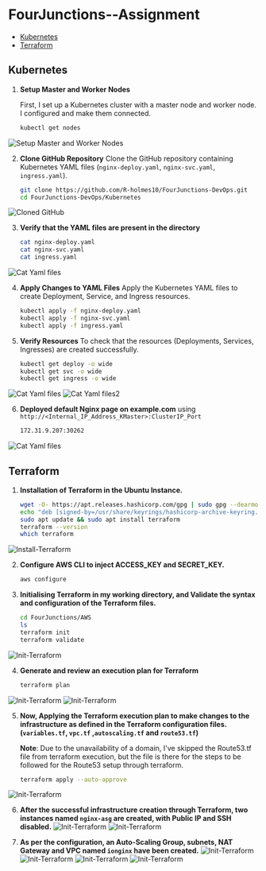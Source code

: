 # FourJunctions--Assignment

- [Kubernetes](#kubernetes)
- [Terraform](#terraform)

## Kubernetes
1. **Setup Master and Worker Nodes**

   First, I set up a Kubernetes cluster with a master node and worker node. I configured and make them connected.
   ```sh
   kubectl get nodes

![Setup Master and Worker Nodes](Kubernetes/Screenshot/Cluster%20setup.png)

2. **Clone GitHub Repository**
   Clone the GitHub repository containing Kubernetes YAML files (`nginx-deploy.yaml`, `nginx-svc.yaml`, `ingress.yaml`).

   ```sh
   git clone https://github.com/R-holmes10/FourJunctions-DevOps.git
   cd FourJunctions-DevOps/Kubernetes

![Cloned GitHub](Kubernetes/Screenshot/Yaml%20files%20I.png)

3. **Verify that the YAML files are present in the directory**
   ```sh
   cat nginx-deploy.yaml
   cat nginx-svc.yaml
   cat ingress.yaml
![Cat Yaml files](Kubernetes/Screenshot/Yaml%20files%20II.png)

4. **Apply Changes to YAML Files**
   Apply the Kubernetes YAML files to create Deployment, Service, and Ingress resources.
   ```sh
   kubectl apply -f nginx-deploy.yaml
   kubectl apply -f nginx-svc.yaml
   kubectl apply -f ingress.yaml

5. **Verify Resources**
   To check that the resources (Deployments, Services, Ingresses) are created successfully.
   ```sh
   kubectl get deploy -o wide
   kubectl get svc -o wide
   kubectl get ingress -o wide
   
![Cat Yaml files](Kubernetes/Screenshot/Running%20yaml%20files.png)
![Cat Yaml files2](Kubernetes/Screenshot/Created%20resources.png)

6. **Deployed default Nginx page on example.com** using `http://<Internal_IP_Address_KMaster>:ClusterIP_Port`
   ```sh
   172.31.9.207:30262

![Cat Yaml files](Kubernetes/Screenshot/deployed-page.png)
## Terraform

1. **Installation of Terraform in the Ubuntu Instance.**
   ```sh
   wget -O- https://apt.releases.hashicorp.com/gpg | sudo gpg --dearmor -o /usr/share/keyrings/hashicorp-archive-keyring.gpg
   echo "deb [signed-by=/usr/share/keyrings/hashicorp-archive-keyring.gpg] https://apt.releases.hashicorp.com $(lsb_release -cs) main" | sudo tee       /etc/apt/sources.list.d/hashicorp.list
   sudo apt update && sudo apt install terraform
   terraform --version
   which terraform
![Install-Terraform](AWS/screenshot/terraform-install.png)

2. **Configure AWS CLI to inject ACCESS_KEY and SECRET_KEY.**
   ```sh
   aws configure

3. **Initialising Terraform in my working directory, and Validate the syntax and configuration of the Terraform files.** 
   ```sh
   cd FourJunctions/AWS
   ls
   terraform init
   terraform validate
![Init-Terraform](AWS/screenshot/terra-init-validate.png)

4. **Generate and review an execution plan for Terraform**
   ```sh
   terraform plan

![Init-Terraform](AWS/screenshot/terra-plan.png)
![Init-Terraform](AWS/screenshot/terra-plan2.png)

5. **Now, Applying the Terraform execution plan to make changes to the infrastructure as defined in the Terraform configuration files. (`variables.tf`, `vpc.tf` ,`autoscaling.tf` and `route53.tf`)**

   **Note**: Due to the unavailability of a domain, I've skipped the Route53.tf file from terraform execution, but the file is there for the steps to be followed for the Route53                setup through terraform.
   ```sh
   terraform apply --auto-approve

![Init-Terraform](AWS/screenshot/terraform-apply.png)

6. **After the successful infrastructure creation through Terraform, two instances named `nginx-asg` are created, with Public IP and SSH disabled.**
![Init-Terraform](AWS/screenshot/nginx-asg-1.png)
![Init-Terraform](AWS/screenshot/nginx-asg-2.png)

7. **As per the configuration, an Auto-Scaling Group, subnets, NAT Gateway and VPC named `ionginx` have been created.**
![Init-Terraform](AWS/screenshot/ASG.png)
![Init-Terraform](AWS/screenshot/subnets.png)
![Init-Terraform](AWS/screenshot/NAT-Gateway.png)
![Init-Terraform](AWS/screenshot/ionginx-vpc.png)




   
